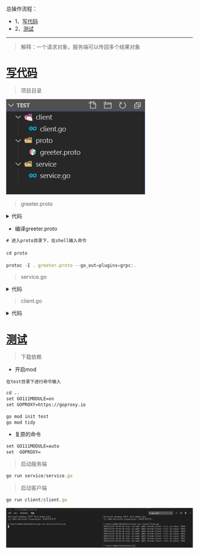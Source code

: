 总操作流程：
- 1、[写代码](#go-01)
- 2、[测试](#go-02)

***

> 解释：一个请求对象，服务端可以传回多个结果对象

# <a name="go-01" href="#" >写代码</a>

> 项目目录

![](image/1-1.png)

> greeter.proto

<details>
<summary>代码</summary>

```js
syntax = "proto3";

package proto;

service StreamService {
    rpc List(StreamRequest) returns (stream StreamResponse) {};
}


message StreamPoint {
  string name = 1;
  int32 value = 2;
}

message StreamRequest {
  StreamPoint pt = 1;
}

message StreamResponse {
  StreamPoint pt = 1;
}
```

</details>

- 编译greeter.proto

```js
# 进入proto目录下，在shell输入命令

cd proto

protoc -I . greeter.proto --go_out=plugins=grpc:.
```

> service.go

<details>
<summary>代码</summary>

```go
package main

import (
	"log"
	"net"

	"google.golang.org/grpc"
	proto "test/proto"
 
)
 
type StreamService struct{}

const (
    PORT = "9002"
)

func main() {
    lis, err := net.Listen("tcp", ":"+PORT)
    if err != nil {
        log.Fatalf("net.Listen err: %v", err)
	}
	
	server := grpc.NewServer()
	proto.RegisterStreamServiceServer(server, &StreamService{})
	
    server.Serve(lis)
}

func (s *StreamService) List(r *proto.StreamRequest, stream proto.StreamService_ListServer) error {
    for n := 0; n <= 6; n++ {
        err := stream.Send(&proto.StreamResponse{
            Pt: &proto.StreamPoint{
                Name:  r.Pt.Name,
                Value: r.Pt.Value + int32(n),
            },
        })
        if err != nil {
            return err
        }
    }

    return nil
}
```

</details>

> client.go

<details>
<summary>代码</summary>

```go
package main
 
import (
	"log"
	"context"
	"io"
	"google.golang.org/grpc"
	proto "test/proto"
)
 
const (
    PORT = "9002"
)

func main() {
    conn, err := grpc.Dial(":"+PORT, grpc.WithInsecure())
    if err != nil {
        log.Fatalf("grpc.Dial err: %v", err)
    }

    defer conn.Close()

    client := proto.NewStreamServiceClient(conn)

    err = printLists(client, &proto.StreamRequest{Pt: &proto.StreamPoint{Name: "gRPC Stream Client: List", Value: 2018}})
    if err != nil {
        log.Fatalf("printLists.err: %v", err)
    }
}

func printLists(client proto.StreamServiceClient, r *proto.StreamRequest) error {
    stream, err := client.List(context.Background(), r)
    if err != nil {
        return err
    }

    for {
        resp, err := stream.Recv()
        if err == io.EOF {
            break
        }
        if err != nil {
            return err
        }

        log.Printf("resp: pj.name: %s, pt.value: %d", resp.Pt.Name, resp.Pt.Value)
    }

    return nil
}
```

</details>

# <a name="go-02" href="#" >测试</a>

> 下载依赖

- 开启mod

`在test目录下进行命令输入`

```shell
cd ..
set GO111MODULE=on
set GOPROXY=https://goproxy.io

go mod init test
go mod tidy
```

- 复原的命令

```
set GO111MODULE=auto
set  GOPROXY=
```

> 启动服务端

```js
go run service/service.go
```

> 启动客户端

```js
go run client/client.go
```

![](image/2-1.png)